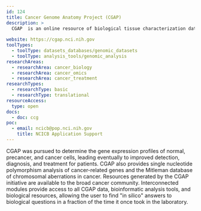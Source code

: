 ```yaml
---
id: 124
title: Cancer Genome Anatomy Project (CGAP)
description: >
  CGAP  is an online resource of biological tissue characterization data, including gene expression profiles of normal, precancerous, and cancerous cells, and tools for data analysis. 
  
website: https://cgap.nci.nih.gov
toolTypes:
  - toolType: datasets_databases/genomic_datasets
  - toolType: analysis_tools/genomic_analysis
researchAreas:
  - researchArea: cancer_biology
  - researchArea: cancer_omics
  - researchArea: cancer_treatment
researchTypes:
  - researchType: basic
  - researchType: translational
resourceAccess:
  type: open
docs:
  - doc: ccg
poc:
  - email: ncicb@pop.nci.nih.gov
    title: NCICB Application Support
---
```

CGAP was pursued to determine the gene expression profiles of normal, precancer, and cancer cells, leading eventually to improved detection, diagnosis, and treatment for patients. CGAP also provides single nucleotide polymorphism analysis of cancer-related genes and the Mitleman database of chromosomal aberrations in cancer. Resources generated by the CGAP initiative are available to the broad cancer community. Interconnected modules provide access to all CGAP data, bioinformatic analysis tools, and biological resources, allowing the user to find "in silico" answers to biological questions in a fraction of the time it once took in the laboratory.